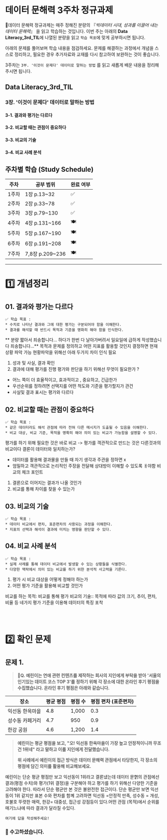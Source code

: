 # 데이터 문해력 3주차 정규과제

📌데이터 문해력 정규과제는 매주 정해진 분량의 『*빅데이터 시대, 성과를 이끌어 내는 데이터 문해력*』 을 읽고 학습하는 것입니다. 이번 주는 아래의 **Data Literacy_3rd_TIL**에 나열된 분량을 읽고 `학습 목표`에 맞게 공부하시면 됩니다.

아래의 문제를 풀어보며 학습 내용을 점검하세요. 문제를 해결하는 과정에서 개념을 스스로 정리하고, 필요한 경우 추가자료와 교재를 다시 참고하여 보완하는 것이 좋습니다.

3주차는 `3부. '이것이 문제다' 데이터로 말하는 방법` 를 읽고 새롭게 배운 내용을 정리해주시면 됩니다.

## Data Literacy_3rd_TIL

### 3장. '이것이 문제다' 데이터로 말하는 방법

#### 3-1. 결과와 평가는 다르다

#### 3-2. 비교할 때는 관점이 중요하다 

#### 3-3. 비교의 기술

#### 3-4. 비교 사례 분석



## 주차별 학습 (Study Schedule)

| 주차  | 공부 범위       | 완료 여부 |
| ----- | --------------- | --------- |
| 1주차 | 1장 p.13~32     | ✅         |
| 2주차 | 2장 p.33~78     | ✅         |
| 3주차 | 3장 p.79~130    | ✅         |
| 4주차 | 4장 p.131~166   | 🍽️         |
| 5주차 | 5장 p.167~190   | 🍽️         |
| 6주차 | 6장 p.191~208   | 🍽️         |
| 7주차 | 7,8장 p.209~236 | 🍽️         |

<!-- 여기까진 그대로 둬 주세요-->



---

# 1️⃣ 개념정리

## 01. 결과와 평가는 다르다

```
✅ 학습 목표 :
* 수치로 나타난 결과와 그에 대한 평가는 구분되어야 함을 이해한다.
* 결과를 해석할 때 반드시 목적과 기준을 명화히 해야 함을 인식한다. 
```

<!-- 새롭게 배운 내용을 자유롭게 정리해주세요.-->
 ** 분량 짧아서 죄송합니다... 하다가 한번 다 날아가버려서 일요일에 급하게 작성했습니다 죄송합니다...** 
 목적과 문제를 정의하고 어떤 지표를 활용할 것인지 결정하면 현재 상황 파악 가능 
 현황파악을 위해선 아래 두가지 차이 인식 필요 
 1. 성과 및 사실, 결과 확인
2. 결과에 대해 평가를 진행
평가와 판단을 하기 위해선 무엇이 필요한가 ?
- 어느 쪽이 더 효율적이고, 효과적이고 , 중요하고, 긴급한가
- 우선순위를 정하려면 선택지를 어떤 척도와 기준을 평가할지가 관건
- 사실및 결과 표시는 평가와 다르다 
## 02. 비교할 때는 관점이 중요하다

```
✅ 학습 목표 :
* 같은 데이터라도 해석 관점에 따라 전혀 다른 메시지가 도출될 수 있음을 이해한다.
* 비교 대상, 비교 기준, 목적을 명확히 해야 의미 있는 비교가 가능함을 설명할 수 있다. 
```

<!-- 새롭게 배운 내용을 자유롭게 정리해주세요.-->
평가를 하기 위해 필요한 것은 바로 비교 
 -> 평가를 객관적으로 만드는 것은 다른것과의 비교이다 
 결론이 데이터와 일치하는가? 
  - 데이터를 활용해 결과물을 만들 때 자기 생각과 주관을 정하면 x
  - 엄밀하고 객관적으로 논리적인 주장을 전달해 상대방이 이해할 수 있도록 ㅐ야함
비교의 체크 포인트
1. 결론으로 이어지는 결과가 나올 것인가
2. 비교를 통해 차이를 찾을 수 있는가 


## 03. 비교의 기술

```
✅ 학습 목표 :
* 데이터 비교에서 편차, 표준편차의 사용되는 과정을 이해한다.
* 지표의 선택과 해석이 결과에 미치는 영향을 판단할 수 있다. 
```

<!-- 새롭게 배운 내용을 자유롭게 정리해주세요.-->



## 04. 비교 사례 분석 

~~~
✅ 학습 목표 :
* 실제 사례를 통해 데이터 비교에서 발생할 수 있는 상황들을 식별한다.
* 다양한 맥락에서 의미 있는 비교를 하기 위한 분석적 사고력을 기른다. 
~~~

<!-- 새롭게 배운 내용을 자유롭게 정리해주세요.-->
1. 평가 시 비교 대상을 어떻게 정해야 하는가
2. 어떤 평가 기준을 활용해 비교할 것인가

비교를 하는 목적: 비교를 통해 평가 
비교의 기술:: 목적에 따라 값의 크기, 추이, 편차, 비율 등 네가지 평가 기준을 이용해 데이터의 특징 포착 



<br>
<br>

# 2️⃣ 확인 문제

## 문제 1.

> **🧚Q. 예린이는 연애 관련 컨텐츠를 제작하는 회사의 지인에게 부탁을 받아 '서울의 인기있는 데이트 코스 TOP 3'를 정하기 위해 각 장소에 대한 온라인 후기 평점을 수집했습니다. 온라인 후기 평점은 아래와 같습니다.**

| **장소**        | **평균 평점** | **평점 수** | **평점 편차 (표준편차)** |
| --------------- | ------------- | ----------- | ------------------------ |
| 익선동 한옥마을 | 4.8           | 1,000       | 0.3                      |
| 성수동 카페거리 | 4.7           | 950         | 0.9                      |
| 한강 공원       | 4.6           | 1,200       | 1.4                      |

> **예린이는 평균 평점을 보고, "오! 익선동 한옥마을이 가장 높고 안정적이니까 무조건 1위네" 라고 말하고 이를 지인에게 전달했습니다.**
>
> **위 사례에서 예린이의 접근 방식은 데이터 문해력 관점에서 타당한지, 각 장소의 평점에 담긴 의미를 활용해 비교해보세요.**



<!--학습한 개념을 활용하여 자유롭게 설명해 보세요. 구체적인 예시를 들어 설명하면 더욱 좋습니다.-->
예린이는 단순 평균 평점만 보고 익선동이 1위라고 결론냈는데 데이터 문핽의 관점에선 결과(평점 수치)와 평가(1위 결정)을 구분해야 하고 평가를 하기 위해선 다양한 기준을 고려해야 한다. 따라서 단순 평균만 본 것은 불완전한 접근이다. 단순 평균만 보면 익선동이 1위 같지만 표본 수와 편차를 함꼐 고려하면 익선동 =안정적 만족, 성수동 = 개성, 호불호 뚜렷한 매력, 한강= 대중성, 접근성 강점등이 있다.어떤 관점 (목적)에서 순위를 매기느냐에 따라 결과가 달라질 수있다. 
```
여기에 답을 작성해주세요!
```

### 🎉 수고하셨습니다.
